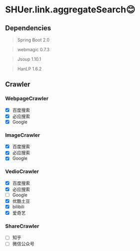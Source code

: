 # SHUer.link.aggregateSearch:blush:
## Dependencies
 > Spring Boot 2.0 

 > webmagic 0.7.3

 > Jsoup 1.10.1

 > HanLP 1.6.2
## Crawler
### WebpageCrawler
- [x] 百度搜索
- [x] 必应搜索
- [x] Google
### ImageCrawler
- [x] 百度搜索
- [x] 必应搜索
- [x] Google
### VedioCrawler
- [x] 百度搜索
- [X] 必应搜索
- [ ] Google
- [X] 优酷土豆
- [X] bilibili
- [X] 爱奇艺
### ShareCrawler
- [ ] 知乎
- [ ] 微信公众号
